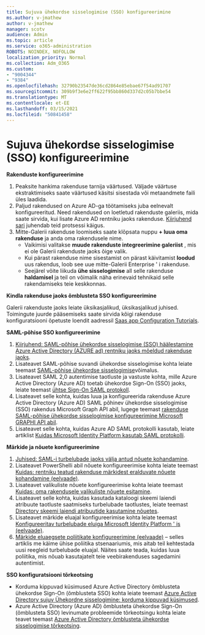 ```yaml
---
title: Sujuva ühekordse sisselogimise (SSO) konfigureerimine
ms.author: v-jmathew
author: v-jmathew
manager: scotv
audience: Admin
ms.topic: article
ms.service: o365-administration
ROBOTS: NOINDEX, NOFOLLOW
localization_priority: Normal
ms.collection: Adm_O365
ms.custom:
- "9004344"
- "9384"
ms.openlocfilehash: 32790b23547de36cd2864e85ebae67f54ad91707
ms.sourcegitcommit: 309b9f3e6e2ff622f95bb860d337d2c05b7bbe54
ms.translationtype: MT
ms.contentlocale: et-EE
ms.lasthandoff: 03/15/2021
ms.locfileid: "50841458"
---
```

# <a name="configure-seamless-single-sign-on-sso"></a>Sujuva ühekordse sisselogimise (SSO) konfigureerimine

**Rakenduste konfigureerimine**

1. Peaksite hankima rakenduse tarnija väärtused. Väljade väärtuse ekstraktimiseks saate väärtused käsitsi sisestada või metaandmete faili üles laadida.
2. Paljud rakendused on Azure AD-ga töötamiseks juba eelnevalt konfigureeritud. Need rakendused on loetletud rakenduste galeriis, mida saate sirvida, kui lisate Azure AD rentniku jaoks rakenduse. [Kiirjuhend sari](https://docs.microsoft.com/azure/active-directory/manage-apps/add-application-portal-configure) juhendab teid protsessi käigus.
3. Mitte-Galerii rakenduse loomiseks saate klõpsata nuppu **+ luua oma rakenduse** ja anda oma rakendusele nime.
    - Vaikimisi valitakse **muude rakenduste integreerimine galeriist** , mis ei ole Galerii rakenduste jaoks õige valik.
    - Kui pärast rakenduse nime sisestamist on pärast käivitamist **loodud** uus rakendus, loob see uue mitte-Galerii Enterprise ' i rakenduse.
    - Seejärel võite liikuda **ühe sisselogimise** all selle rakenduse **haldamisel** ja teil on võimalik näha erinevaid tehnikaid selle rakendamiseks teie keskkonnas.

**Kindla rakenduse jaoks õmblusteta SSO konfigureerimine**

Galerii rakenduste jaoks leiate üksikasjalikud, üksikasjalikud juhised. Toimingute juurde pääsemiseks saate sirvida kõigi rakenduse konfiguratsiooni õpetuste loendit aadressil [Saas app Configuration Tutorials](https://docs.microsoft.com/azure/active-directory/saas-apps/tutorial-list).

**SAML-põhise SSO konfigureerimine**

1. [Kiirjuhend: SAML-põhise ühekordse sisselogimise (SSO) häälestamine Azure Active Directory (AZURE ad) rentniku jaoks mõeldud rakenduse jaoks](https://docs.microsoft.com/azure/active-directory/manage-apps/add-application-portal-setup-sso).
2. Lisateavet SAML-põhise suvandi ühekordse sisselogimise kohta leiate teemast [SAML-põhise ühekordse sisselogimise](https://docs.microsoft.com/azure/active-directory/manage-apps/configure-saml-single-sign-on)võimalus.
3. Lisateavet SAML 2,0 autentimise taotluste ja vastuste kohta, mille Azure Active Directory (Azure AD) toetab ühekordse Sign-On (SSO) jaoks, leiate teemast [ühtse Sign-On SAML protokoll](https://docs.microsoft.com/azure/active-directory/develop/single-sign-on-saml-protocol).
4. Lisateavet selle kohta, kuidas luua ja konfigureerida rakenduse Azure Active Directory (Azure AD) SAML põhinev ühekordse sisselogimise (SSO) rakendus Microsoft Graph API abil, lugege teemast [rakenduse SAML-põhise ühekordse sisselogimise konfigureerimine Microsoft GRAPHI API abil](https://docs.microsoft.com/graph/application-saml-sso-configure-api).
5. Lisateavet selle kohta, kuidas Azure AD SAML protokolli kasutab, leiate artiklist [Kuidas Microsoft Identity Platform kasutab SAML protokolli](https://docs.microsoft.com/azure/active-directory/develop/active-directory-saml-protocol-reference).

**Märkide ja nõuete konfigureerimine**

1. [Juhised: SAML-i turbelubade jaoks välja antud nõuete kohandamine](https://docs.microsoft.com/azure/active-directory/develop/active-directory-saml-claims-customization).
2. Lisateavet PowerShelli abil nõuete konfigureerimise kohta leiate teemast [Kuidas: rentniku teatud rakenduse märkidest eralduvate nõuete kohandamine (eelvaade)](https://docs.microsoft.com/azure/active-directory/develop/active-directory-claims-mapping).
3. Lisateavet valikuliste nõuete konfigureerimise kohta leiate teemast [Kuidas: oma rakendusele valikuliste nõuete esitamine](https://docs.microsoft.com/azure/active-directory/develop/active-directory-optional-claims).
4. Lisateavet selle kohta, kuidas kasutada kataloogi skeemi laiendi atribuute taotluste saatmiseks turbelubade taotlustes, leiate teemast [Directory skeemi laiendi atribuutide kasutamine nõuetes](https://docs.microsoft.com/azure/active-directory/develop/active-directory-schema-extensions).
5. Lisateavet märkide eluajal konfigureerimise kohta leiate teemast [Konfigureeritav turbelubade eluiga Microsoft Identity Platform ' is (eelvaade)](https://docs.microsoft.com/azure/active-directory/develop/active-directory-configurable-token-lifetimes).
6. [Märkide eluaegsete poliitikate konfigureerimine (eelvaade)](https://docs.microsoft.com/azure/active-directory/develop/configure-token-lifetimes) – selles artiklis me käime ühise poliitika stsenaariumis, mis aitab teil kehtestada uusi reegleid turbelubade eluajal. Näites saate teada, kuidas luua poliitika, mis nõuab kasutajatelt teie veebirakenduses sagedamini autentimist.

**SSO konfiguratsiooni tõrkeotsing**

- Korduma kippuvad küsimused Azure Active Directory õmblusteta ühekordse Sign-On (õmblusteta SSO) kohta leiate teemast [Azure Active Directory sujuv Ühekordne sisselogimine: korduma kippuvad küsimused](https://docs.microsoft.com/azure/active-directory/hybrid/how-to-connect-sso-faq).
- Azure Active Directory (Azure AD) õmblusteta ühekordse Sign-On (õmblusteta SSO) levinumate probleemide tõrkeotsingu kohta leiate teavet teemast [Azure Active Directory õmblusteta ühekordse sisselogimise tõrkeotsing](https://docs.microsoft.com/azure/active-directory/hybrid/tshoot-connect-sso).
